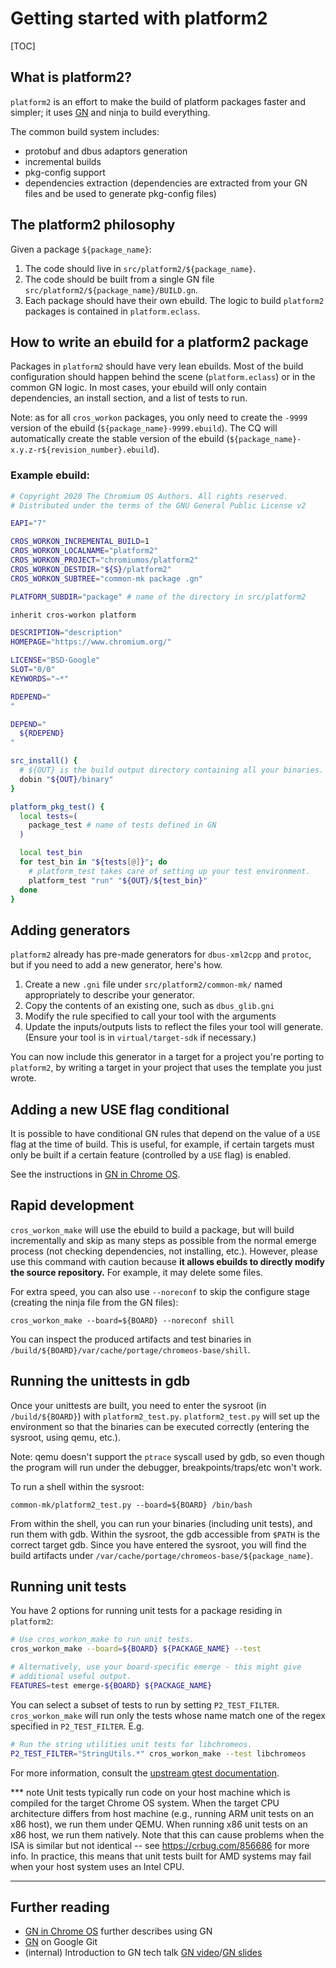# Getting started with platform2

[TOC]

## What is platform2?

`platform2` is an effort to make the build of platform packages faster and
simpler; it uses [GN] and ninja to build everything.

The common build system includes:
* protobuf and dbus adaptors generation
* incremental builds
* pkg-config support
* dependencies extraction (dependencies are extracted from your GN files and
  be used to generate pkg-config files)

## The platform2 philosophy

Given a package `${package_name}`:

1.  The code should live in `src/platform2/${package_name}`.
1.  The code should be built from a single GN file
    `src/platform2/${package_name}/BUILD.gn`.
1.  Each package should have their own ebuild. The logic to build `platform2`
    packages is contained in `platform.eclass`.

## How to write an ebuild for a platform2 package

Packages in `platform2` should have very lean ebuilds. Most of the build
configuration should happen behind the scene (`platform.eclass`) or in the
common GN logic. In most cases, your ebuild will only contain dependencies,
an install section, and a list of tests to run.

Note: as for all `cros_workon` packages, you only need to create the `-9999`
version of the ebuild (`${package_name}-9999.ebuild`). The CQ will
automatically create the stable version of the ebuild
(`${package_name}-x.y.z-r${revision_number}.ebuild`).

### Example ebuild:

``` sh
# Copyright 2020 The Chromium OS Authors. All rights reserved.
# Distributed under the terms of the GNU General Public License v2

EAPI="7"

CROS_WORKON_INCREMENTAL_BUILD=1
CROS_WORKON_LOCALNAME="platform2"
CROS_WORKON_PROJECT="chromiumos/platform2"
CROS_WORKON_DESTDIR="${S}/platform2"
CROS_WORKON_SUBTREE="common-mk package .gn"

PLATFORM_SUBDIR="package" # name of the directory in src/platform2

inherit cros-workon platform

DESCRIPTION="description"
HOMEPAGE="https://www.chromium.org/"

LICENSE="BSD-Google"
SLOT="0/0"
KEYWORDS="~*"

RDEPEND="
"

DEPEND="
  ${RDEPEND}
"

src_install() {
  # ${OUT} is the build output directory containing all your binaries.
  dobin "${OUT}/binary"
}

platform_pkg_test() {
  local tests=(
    package_test # name of tests defined in GN
  )

  local test_bin
  for test_bin in "${tests[@]}"; do
    # platform_test takes care of setting up your test environment.
    platform_test "run" "${OUT}/${test_bin}"
  done
}
```

## Adding generators

`platform2` already has pre-made generators for `dbus-xml2cpp` and `protoc`,
but if you need to add a new generator, here's how.

1.  Create a new `.gni` file under `src/platform2/common-mk/` named
    appropriately to describe your generator.
1.  Copy the contents of an existing one, such as `dbus_glib.gni`
1.  Modify the rule specified to call your tool with the arguments
1.  Update the inputs/outputs lists to reflect the files your tool will
    generate. (Ensure your tool is in `virtual/target-sdk` if necessary.)

You can now include this generator in a target for a project you're porting
to `platform2`, by writing a target in your project that uses the template
you just wrote.

## Adding a new USE flag conditional

It is possible to have conditional GN rules that depend on the value
of a `USE` flag at the time of build. This is useful, for example, if
certain targets must only be built if a certain feature (controlled by a
`USE` flag) is enabled.

See the instructions in [GN in Chrome OS](chromeos_gn.md#how-to-check-use-flags-in-gn).

## Rapid development

`cros_workon_make` will use the ebuild to build a package, but
will build incrementally and skip as many steps as possible from the normal
emerge process (not checking dependencies, not installing, etc.). However,
please use this command with caution because **it allows ebuilds to directly
modify the source repository.** For example, it may delete some files.

For extra speed, you can also use `--noreconf` to skip the configure stage
(creating the ninja file from the GN files):

```
cros_workon_make --board=${BOARD} --noreconf shill
```

You can inspect the produced artifacts and test binaries in
`/build/${BOARD}/var/cache/portage/chromeos-base/shill`.

## Running the unittests in gdb

Once your unittests are built, you need to enter the sysroot (in
`/build/${BOARD}`) with `platform2_test.py`. `platform2_test.py` will set up
the environment so that the binaries can be executed correctly (entering the
sysroot, using qemu, etc.).

Note: qemu doesn't support the `ptrace` syscall
used by gdb, so even though the program will run under the debugger,
breakpoints/traps/etc won't work.

To run a shell within the sysroot:

```
common-mk/platform2_test.py --board=${BOARD} /bin/bash
```

From within the shell, you can run your binaries (including unit tests),
and run them with gdb. Within the sysroot, the gdb accessible from `$PATH`
is the correct target gdb. Since you have entered the sysroot, you will
find the build artifacts under
`/var/cache/portage/chromeos-base/${package_name}`.

## Running unit tests

You have 2 options for running unit tests for a package residing in
`platform2`:

```sh
# Use cros_workon_make to run unit tests.
cros_workon_make --board=${BOARD} ${PACKAGE_NAME} --test

# Alternatively, use your board-specific emerge - this might give
# additional useful output.
FEATURES=test emerge-${BOARD} ${PACKAGE_NAME}
```
You can select a subset of tests to run by setting `P2_TEST_FILTER`.
`cros_workon_make` will run only the tests whose name match one of the regex
specified in `P2_TEST_FILTER`. E.g.

```sh
# Run the string utilities unit tests for libchromeos.
P2_TEST_FILTER="StringUtils.*" cros_workon_make --test libchromeos
```

For more information, consult the [upstream gtest documentation].

*** note
Unit tests typically run code on your host machine which is compiled for the
target Chrome OS system. When the target CPU architecture differs from host
machine (e.g., running ARM unit tests on an x86 host), we run them under QEMU.
When running x86 unit tests on an x86 host, we run them natively. Note that
this can cause problems when the ISA is similar but not identical -- see
https://crbug.com/856686 for more info. In practice, this means that unit tests
built for AMD systems may fail when your host system uses an Intel CPU.
***

## Further reading

* [GN in Chrome OS] further describes using GN
* [GN] on Google Git
* (internal) Introduction to GN tech talk [GN video]/[GN slides]

[GN in Chrome OS]: chromeos_gn.md
[GN]: https://gn.googlesource.com/gn/
[GN video]: https://goto.google.com/gn-intro-tech-talk
[GN slides]: https://goto.google.com/gn-intro-slides
[upstream gtest documentation]: https://github.com/google/googletest/blob/HEAD/googletest/docs/advanced.md#running-a-subset-of-the-tests
